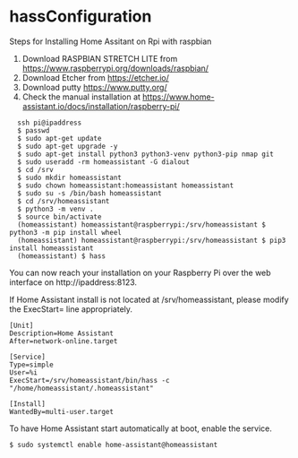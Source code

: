 # hassConfiguration

Steps for Installing Home Assitant on Rpi with raspbian
1. Download RASPBIAN STRETCH LITE from https://www.raspberrypi.org/downloads/raspbian/
2. Download Etcher from https://etcher.io/
3. Download putty  https://www.putty.org/
4. Check the manual installation at https://www.home-assistant.io/docs/installation/raspberry-pi/
```
  ssh pi@ipaddress
  $ passwd
  $ sudo apt-get update
  $ sudo apt-get upgrade -y
  $ sudo apt-get install python3 python3-venv python3-pip nmap git 
  $ sudo useradd -rm homeassistant -G dialout
  $ cd /srv
  $ sudo mkdir homeassistant
  $ sudo chown homeassistant:homeassistant homeassistant
  $ sudo su -s /bin/bash homeassistant
  $ cd /srv/homeassistant
  $ python3 -m venv .
  $ source bin/activate
  (homeassistant) homeassistant@raspberrypi:/srv/homeassistant $ python3 -m pip install wheel
  (homeassistant) homeassistant@raspberrypi:/srv/homeassistant $ pip3 install homeassistant
  (homeassistant) $ hass
```
  You can now reach your installation on your Raspberry Pi over the web interface on http://ipaddress:8123.
  
  If Home Assistant install is not located at /srv/homeassistant, please modify the ExecStart= line appropriately.

    [Unit]
    Description=Home Assistant
    After=network-online.target

    [Service]
    Type=simple
    User=%i
    ExecStart=/srv/homeassistant/bin/hass -c "/home/homeassistant/.homeassistant"

    [Install]
    WantedBy=multi-user.target
To have Home Assistant start automatically at boot, enable the service.

```
$ sudo systemctl enable home-assistant@homeassistant
```
